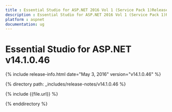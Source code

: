 ```yaml
---
title : Essential Studio for ASP.NET 2016 Vol 1 (Service Pack 1)Release Notes
description : Essential Studio for ASP.NET 2016 Vol 1 (Service Pack 1)Release Notes
platform : aspnet
documentation: ug
---
```


# Essential Studio for ASP.NET v14.1.0.46

{% include release-info.html date="May 3, 2016" version="v14.1.0.46" %} 

{% directory path: _includes/release-notes/v14.1.0.46 %}

{% include {{file.url}} %}

{% enddirectory %}